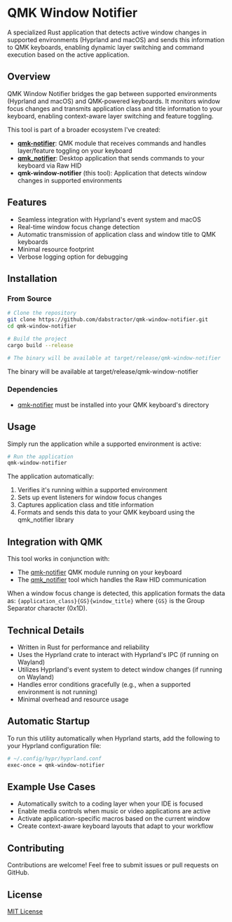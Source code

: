 # QMK Window Notifier

A specialized Rust application that detects active window changes in supported environments (Hyprland and macOS) and sends this information to QMK keyboards, enabling dynamic layer switching and command execution based on the active application.

## Overview

QMK Window Notifier bridges the gap between supported environments (Hyprland and macOS) and QMK-powered keyboards. It monitors window focus changes and transmits application class and title information to your keyboard, enabling context-aware layer switching and feature toggling.

This tool is part of a broader ecosystem I've created:
- **[qmk-notifier](https://github.com/dabstractor/qmk-notifier)**: QMK module that receives commands and handles layer/feature toggling on your keyboard
- **[qmk_notifier](https://github.com/dabstractor/qmk_notifier)**: Desktop application that sends commands to your keyboard via Raw HID
- **qmk-window-notifier** (this tool): Application that detects window changes in supported environments

## Features

- Seamless integration with Hyprland's event system and macOS
- Real-time window focus change detection
- Automatic transmission of application class and window title to QMK keyboards
- Minimal resource footprint
- Verbose logging option for debugging

## Installation

### From Source

```bash
# Clone the repository
git clone https://github.com/dabstractor/qmk-window-notifier.git
cd qmk-window-notifier

# Build the project
cargo build --release

# The binary will be available at target/release/qmk-window-notifier
```
The binary will be available at target/release/qmk-window-notifier

### Dependencies

- [qmk-notifier](https://github.com/dabstractor/qmk-notifier) must be installed into your QMK keyboard's directory

## Usage

Simply run the application while a supported environment is active:

```bash
# Run the application
qmk-window-notifier
```

The application automatically:
1. Verifies it's running within a supported environment
2. Sets up event listeners for window focus changes
3. Captures application class and title information
4. Formats and sends this data to your QMK keyboard using the qmk_notifier library

## Integration with QMK

This tool works in conjunction with:
- The [qmk-notifier](https://github.com/dabstractor/qmk-notifier) QMK module running on your keyboard
- The [qmk_notifier](https://github.com/dabstractor/qmk_notifier) tool which handles the Raw HID communication

When a window focus change is detected, this application formats the data as:
`{application_class}{GS}{window_title}` where `{GS}` is the Group Separator character (0x1D).

## Technical Details

- Written in Rust for performance and reliability
- Uses the Hyprland crate to interact with Hyprland's IPC (if running on Wayland)
- Utilizes Hyprland's event system to detect window changes (if running on Wayland)
- Handles error conditions gracefully (e.g., when a supported environment is not running)
- Minimal overhead and resource usage

## Automatic Startup

To run this utility automatically when Hyprland starts, add the following to your Hyprland configuration file:

```bash
# ~/.config/hypr/hyprland.conf
exec-once = qmk-window-notifier
```

## Example Use Cases

- Automatically switch to a coding layer when your IDE is focused
- Enable media controls when music or video applications are active
- Activate application-specific macros based on the current window
- Create context-aware keyboard layouts that adapt to your workflow

## Contributing

Contributions are welcome! Feel free to submit issues or pull requests on GitHub.

## License

[MIT License](LICENSE)

